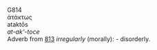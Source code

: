 G814  
ἀτάκτως  
ataktōs  
*at-ak‘-toce*  
Adverb from [813](g0813) *irregularly* (morally): - disorderly.  
